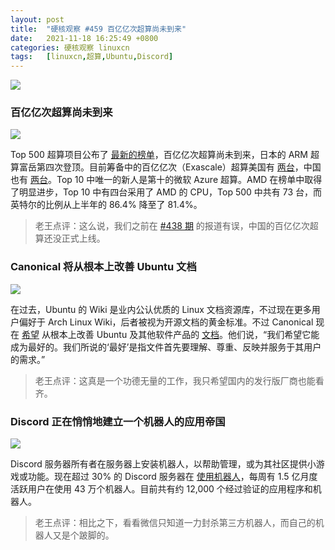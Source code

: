 ```yaml
---
layout: post
title:	"硬核观察 #459 百亿亿次超算尚未到来"
date:	2021-11-18 16:25:49 +0800 
categories:	硬核观察 linuxcn 
tags:	[linuxcn,超算,Ubuntu,Discord]
---
```



![](/Asserts/Images//attachment/album/202111/18/162443p8nu5xz0un05nxxq.jpg)


### 百亿亿次超算尚未到来


![](/Asserts/Images//attachment/album/202111/18/162456eg2pgxsid251u3ey.jpg)


Top 500 超算项目公布了 [最新的榜单](https://www.top500.org/news/still-waiting-exascale-japans-fugaku-outperforms-all-competition-once-again/)，百亿亿次超算尚未到来，日本的 ARM 超算富岳第四次登顶。目前筹备中的百亿亿次（Exascale）超算美国有 [两台](https://www.hpcwire.com/2021/11/15/top500-no-exascale-fugaku-still-reigns-polaris-debuts-at-12/)，中国也有 [两台](/article-13930-1.html)。Top 10 中唯一的新人是第十的微软 Azure 超算。AMD 在榜单中取得了明显进步，Top 10 中有四台采用了 AMD 的 CPU，Top 500 中共有 73 台，而英特尔的比例从上半年的 86.4% 降至了 81.4%。



> 
> 老王点评：这么说，我们之前在 [#438 期](/article-13930-1.html) 的报道有误，中国的百亿亿次超算还没正式上线。
> 
> 
> 


### Canonical 将从根本上改善 Ubuntu 文档


![](/Asserts/Images//attachment/album/202111/18/162521v5vqcgvsal2qncql.jpg)


在过去，Ubuntu 的 Wiki 是业内公认优质的 Linux 文档资源库，不过现在更多用户偏好于 Arch Linux Wiki，后者被视为开源文档的黄金标准。不过 Canonical 现在 [希望](https://ubuntu.com//blog/the-future-of-documentation-at-canonical) 从根本上改善 Ubuntu 及其他软件产品的 [文档](https://help.ubuntu.com/)。他们说，“我们希望它能成为最好的。我们所说的‘最好’是指文件首先要理解、尊重、反映并服务于其用户的需求。”



> 
> 老王点评：这真是一个功德无量的工作，我只希望国内的发行版厂商也能看齐。
> 
> 
> 


### Discord 正在悄悄地建立一个机器人的应用帝国


![](/Asserts/Images//attachment/album/202111/18/162537m3rfophru9ratfm2.jpg)


Discord 服务器所有者在服务器上安装机器人，以帮助管理，或为其社区提供小游戏或功能。现在超过 30% 的 Discord 服务器在 [使用机器人](https://www.theverge.com/2021/11/17/22787018/discord-bots-app-discovery-platform)，每周有 1.5 亿月度活跃用户在使用 43 万个机器人。目前共有约 12,000 个经过验证的应用程序和机器人。



> 
> 老王点评：相比之下，看看微信只知道一力封杀第三方机器人，而自己的机器人又是个跛脚的。
> 
> 
>
